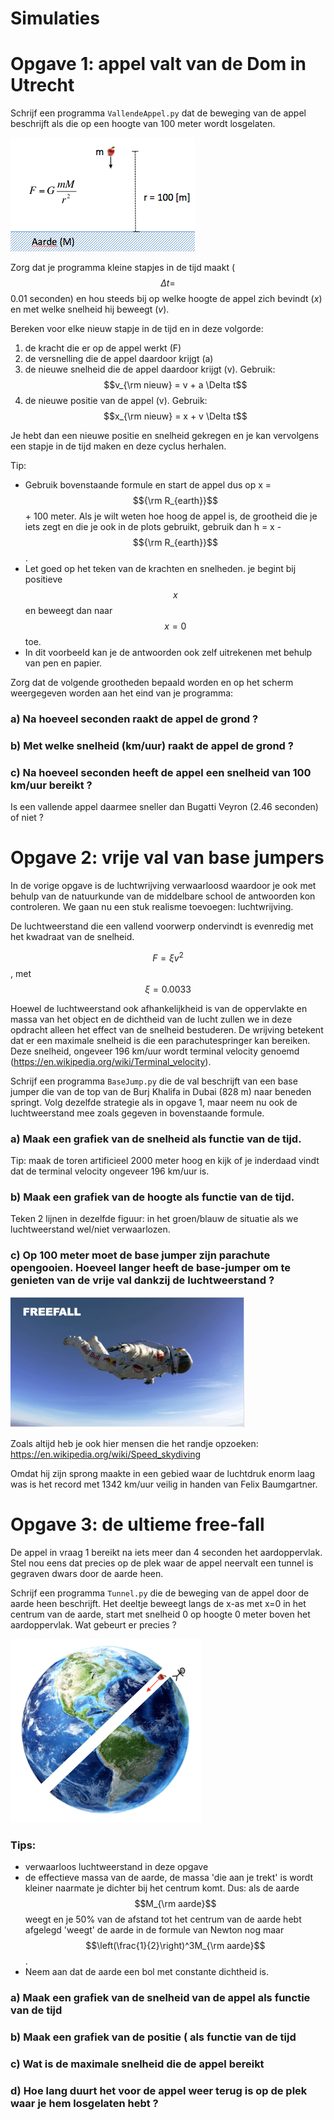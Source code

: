 
# Simulaties


# Opgave 1: appel valt van de Dom in Utrecht

Schrijf een programma `VallendeAppel.py` dat de beweging van de appel beschrijft als die op een hoogte van 100 meter wordt losgelaten.

![](GravityOverzicht.png)

Zorg dat je programma kleine stapjes in de tijd maakt ($$\Delta t=$$0.01 seconden) en hou steeds bij op welke hoogte de appel zich bevindt (*x*) en met welke snelheid hij beweegt (*v*). 

Bereken voor elke nieuw stapje in de tijd en in deze volgorde:

  1. de kracht die er op de appel werkt (F)
  2. de versnelling die de appel daardoor krijgt (a)
  3. de nieuwe snelheid die de appel daardoor krijgt (v). 
       Gebruik: $$v_{\rm nieuw} = v + a \Delta t$$
  4. de nieuwe positie van de appel (v). 
       Gebruik: $$x_{\rm nieuw} = x + v \Delta t$$

Je hebt dan een nieuwe positie en snelheid gekregen en je kan vervolgens een stapje in de tijd maken en deze cyclus herhalen.

Tip:

  - Gebruik bovenstaande formule en start de appel dus op x = $${\rm R_{earth}}$$ + 100 meter. Als je wilt weten hoe hoog de appel is, de grootheid die je iets zegt en die je ook in de plots gebruikt, gebruik dan h = x - $${\rm R_{earth}}$$.
- Let goed op het teken van de krachten en snelheden. je begint bij positieve $$x$$ en beweegt dan naar $$x=0$$ toe.
- In dit voorbeeld kan je de antwoorden ook zelf uitrekenen met behulp van pen en papier.

Zorg dat de volgende grootheden bepaald worden en op het scherm weergegeven worden aan het eind van je programma:

### a) Na hoeveel seconden raakt de appel de grond ?

### b) Met welke snelheid (km/uur) raakt de appel de grond ?

### c) Na hoeveel seconden heeft de appel een snelheid van 100 km/uur bereikt ?
Is een vallende appel daarmee sneller dan Bugatti Veyron (2.46 seconden) of niet ?

# Opgave 2: vrije val van base jumpers

In de vorige opgave is de luchtwrijving verwaarloosd waardoor je ook met behulp van de natuurkunde van de middelbare school de antwoorden kon controleren. We gaan nu een stuk realisme toevoegen: luchtwrijving. 

De luchtweerstand die een vallend voorwerp ondervindt is evenredig met het kwadraat van de snelheid. 

$$F = \xi v^2$$, met $$ \xi = 0.0033$$

Hoewel de luchtweerstand ook afhankelijkheid is van de oppervlakte en massa van het object en de dichtheid van de lucht zullen we in deze opdracht alleen het effect van de snelheid bestuderen. De wrijving betekent dat er een maximale snelheid is die een parachutespringer kan bereiken.  Deze snelheid, ongeveer 196 km/uur wordt terminal velocity genoemd (https://en.wikipedia.org/wiki/Terminal_velocity).

Schrijf een programma `BaseJump.py` die de val beschrijft van een base jumper die van de top van de Burj Khalifa in Dubai (828 m) naar beneden springt. Volg dezelfde strategie als in opgave 1, maar neem nu ook de luchtweerstand mee zoals gegeven in bovenstaande formule.

### a) Maak een grafiek van de snelheid als functie van de tijd.

Tip: maak de toren artificieel 2000 meter hoog en kijk of je inderdaad vindt dat de terminal velocity ongeveer 196 km/uur is.

### b) Maak een grafiek van de hoogte als functie van de tijd. 
Teken 2 lijnen in dezelfde figuur: in het groen/blauw de situatie als we luchtweerstand wel/niet verwaarlozen.
    
### c) Op 100 meter moet de base jumper zijn parachute opengooien. Hoeveel langer heeft de base-jumper om te genieten van de vrije val dankzij de luchtweerstand ?

![](Freefall.png)

Zoals altijd heb je ook hier mensen die het randje opzoeken:
https://en.wikipedia.org/wiki/Speed_skydiving

Omdat hij zijn sprong maakte in een gebied waar de luchtdruk enorm laag was is het record met 1342 km/uur veilig in handen van Felix Baumgartner.

# Opgave 3: de ultieme free-fall

De appel in vraag 1 bereikt na iets meer dan 4 seconden het aardoppervlak. Stel nou eens dat precies op de plek waar de appel neervalt een tunnel is gegraven dwars door de aarde heen. 

Schrijf een programma `Tunnel.py` die de beweging van de appel door de aarde heen beschrijft. Het deeltje beweegt langs de x-as met x=0 in het centrum van de aarde, start met snelheid 0 op hoogte 0 meter boven het aardoppervlak. Wat gebeurt er precies ?
 
![](EarthHole.png)

### Tips:
   - verwaarloos luchtweerstand in deze opgave
   - de effectieve massa van de aarde, de massa 'die aan je trekt' is
     wordt kleiner naarmate je dichter bij het centrum komt.
     Dus: als de aarde $$M_{\rm aarde}$$ weegt en je 50% van de afstand tot het
     centrum van de aarde hebt afgelegd 'weegt' de aarde in de formule van
     Newton nog maar $$\left(\frac{1}{2}\right)^3M_{\rm aarde}$$.
   - Neem aan dat de aarde een bol met constante dichtheid is.
   
### a) Maak een grafiek van de snelheid van de appel als functie van de tijd

### b) Maak een grafiek van de positie ( als functie van de tijd

### c) Wat is de maximale snelheid die de appel bereikt

### d) Hoe lang duurt het voor de appel weer terug is op de plek waar je hem losgelaten hebt ?



